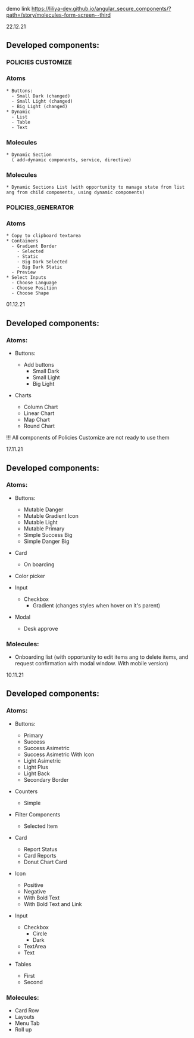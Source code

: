 demo link https://liliya-dev.github.io/angular_secure_components/?path=/story/molecules-form-screen--third

22.12.21
## Developed components: 

### POLICIES CUSTOMIZE
  ### Atoms
    * Buttons:
      - Small Dark (changed)
      - Small Light (changed)
      - Big Light (changed)
    * Dynamic
      - List
      - Table
      - Text
  ### Molecules
    * Dynamic Section
      ( add-dynamic components, service, directive)
  ### Molecules
    * Dynamic Sections List (with opportunity to manage state from list ang from child components, using dynamic components)

### POLICIES_GENERATOR
  ### Atoms 
    * Copy to clipboard textarea
    * Containers
      - Gradient Border
        - Selected
        - Static
        - Big Dark Selected
        - Big Dark Static
      - Preview
    * Select Inputs
      - Choose Language
      - Choose Position
      - Choose Shape

01.12.21
## Developed components: 

### Atoms:
  * Buttons:
    * Add buttons
      - Small Dark
      - Small Light
      - Big Light

  * Charts
    * Column Chart
    * Linear Chart
    * Map Chart
    * Round Chart

!!! All components of Policies Customize are not ready to use them

17.11.21
## Developed components: 

### Atoms:
  * Buttons:
    * Mutable Danger
    * Mutable Gradient Icon 
    * Mutable Light
    * Mutable Primary
    * Simple Success Big
    * Simple Danger Big

  * Card
    * On boarding
  
  * Color picker

  * Input 
    * Checkbox
      - Gradient (changes styles when hover on it's parent)

  * Modal
    * Desk approve

### Molecules:
  * Onboarding list (with opportunity to edit items ang to delete items, 
  and request confirmation with modal window. With mobile version)

10.11.21
## Developed components: 

### Atoms:
  * Buttons:
    * Primary
    * Success 
    * Success Asimetric
    * Success Asimetric With Icon
    * Light Asimetric
    * Light Plus
    * Light Back
    * Secondary Border
  
  * Counters
    * Simple
  
  * Filter Components
    * Selected Item

  * Card
    * Report Status
    * Card Reports
    * Donut Chart Card
  
  * Icon
    * Positive
    * Negative
    * With Bold Text
    * With Bold Text and Link

  * Input 
    * Checkbox
      - Circle
      - Dark 
    * TextArea
    * Text

  * Tables
    * First
    * Second

### Molecules:
  * Card Row
  * Layouts
  * Menu
    Tab
  * Roll up



  
